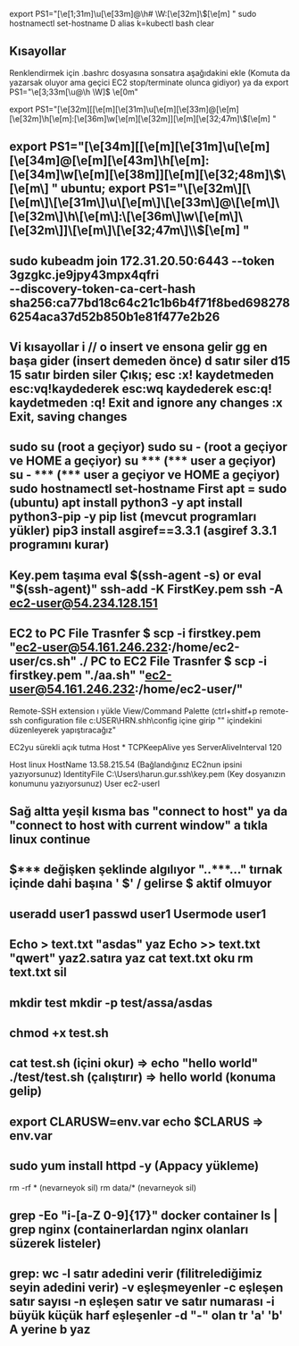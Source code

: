 export PS1="\[\e[1;31m\]\u\[\e[33m\]@\h# \W:\[\e[32m\]\\$\[\e[m\] "
sudo hostnamectl set-hostname D
alias k=kubectl
bash
clear

Kısayollar
------------
Renklendirmek için
.bashrc dosyasına sonsatıra aşağıdakini ekle (Komuta da yazarsak oluyor ama geçici EC2 stop/terminate olunca gidiyor)
ya da
export PS1="\e[3;33m[\u@\h \W]$ \e[0m"

export PS1="\[\e[32m\][\[\e[m\]\[\e[31m\]\u\[\e[m\]\[\e[33m\]@\[\e[m\]\[\e[32m\]\h\[\e[m\]:\[\e[36m\]\w\[\e[m\]\[\e[32m\]]\[\e[m\]\[\e[32;47m\]\\$\[\e[m\] "

export PS1="\[\e[34m\][\[\e[m\]\[\e[31m\]\u\[\e[m\]\[\e[34m\]@\[\e[m\]\[\e[43m\]\h\[\e[m\]:\[\e[34m\]\w\[\e[m\]\[\e[38m\]]\[\e[m\]\[\e[32;48m\]\\$\[\e[m\] "
ubuntu;
export PS1="\[\e[32m\][\[\e[m\]\[\e[31m\]\u\[\e[m\]\[\e[33m\]@\[\e[m\]\[\e[32m\]\h\[\e[m\]:\[\e[36m\]\w\[\e[m\]\[\e[32m\]]\[\e[m\]\[\e[32;47m\]\\$\[\e[m\] "
------------

sudo kubeadm join 172.31.20.50:6443 --token 3gzgkc.je9jpy43mpx4qfri \
        --discovery-token-ca-cert-hash sha256:ca77bd18c64c21c1b6b4f71f8bed6982786254aca37d52b850b1e81f477e2b26
-----------------------
Vi kısayollar
i // o insert ve ensona gelir
gg en başa gider         (insert demeden önce)
d satır siler
d15 15 satır birden siler
Çıkış;
esc :x! kaydetmeden
esc:vq!kaydederek
esc:wq kaydederek
esc:q! kaydetmeden
:q! Exit and ignore any changes
:x Exit, saving changes
-----------
sudo su (root a geçiyor)
sudo su - (root a geçiyor ve HOME a geçiyor)
su *** (*** user a geçiyor)
su - *** (*** user a geçiyor ve HOME a geçiyor)
sudo hostnamectl set-hostname First
apt = sudo (ubuntu)
apt install python3 -y
apt install python3-pip -y
pip list (mevcut programları yükler)
pip3 install asgiref==3.3.1 (asgiref 3.3.1 programını kurar)
----------
Key.pem taşıma
eval $(ssh-agent -s)  or  eval "$(ssh-agent)"
ssh-add -K FirstKey.pem
ssh -A ec2-user@54.234.128.151
----------
EC2 to PC File Trasnfer
$ scp -i firstkey.pem "ec2-user@54.161.246.232:/home/ec2-user/cs.sh"  ./
PC to EC2 File Trasnfer
$ scp -i firstkey.pem "./aa.sh" "ec2-user@54.161.246.232:/home/ec2-user/"
----------
Remote-SSH extension ı yükle
View/Command Palette  (ctrl+shitf+p
remote-ssh configuration file
c:USER\HRN\.shh\config
içine girip "" içindekini düzenleyerek yapıştıracağız"

EC2yu sürekli açık tutma
Host *
    TCPKeepAlive yes
    ServerAliveInterval 120

Host linux
    HostName 13.58.215.54 (Bağlandığınız EC2nun ipsini yazıyorsunuz)
    IdentityFile C:\Users\harun.gur\.ssh\key.pem (Key dosyanızın konumunu yazıyorsunuz)
    User ec2-userl
    
   
Sağ altta yeşil kısma bas "connect to host" ya da "connect to host with current window" a tıkla
linux
continue
------------
$*** değişken şeklinde algılıyor "..***..." tırnak içinde dahi başına ' $' / gelirse $ aktif olmuyor
------------
useradd user1
passwd user1
Usermode user1
------------
Echo > text.txt "asdas"    yaz
Echo >> text.txt "qwert"   yaz2.satıra yaz
cat text.txt               oku
rm text.txt                sil
------------
mkdir test
mkdir -p test/assa/asdas
------------
chmod +x test.sh
------------
cat test.sh (içini okur) => echo "hello world"
./test/test.sh (çalıştırır) => hello world (konuma gelip)
------------
export CLARUSW=env.var
echo $CLARUS => env.var
------------
sudo yum install httpd -y (Appacy yükleme)
------------
rm -rf * (nevarneyok sil)
rm data/* (nevarneyok sil)

grep -Eo "i-[a-Z 0-9]{17}"
docker container ls | grep nginx (containerlardan nginx olanları süzerek listeler)
------------
 grep:
wc -l satır adedini verir (filitrelediğimiz seyin adedini verir)
 -v eşleşmeyenler
-c eşleşen satır sayısı
 -n eşleşen satır ve satır numarası
 -i büyük küçük harf eşleşenler
-d "-" olan
tr 'a' 'b' A yerine b yaz
------------

